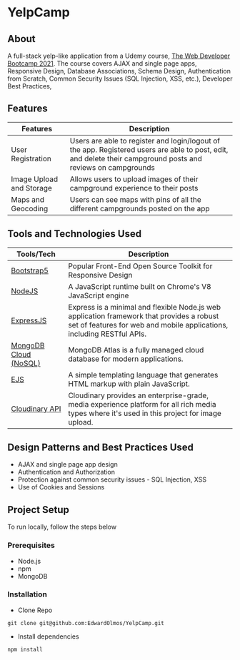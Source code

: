 # YelpCamp
 
## About
A full-stack yelp-like application from a Udemy course, [The Web Developer Bootcamp 2021](https://www.udemy.com/course/the-web-developer-bootcamp/). The course covers AJAX and single page apps, Responsive Design, Database Associations, Schema Design, Authentication from Scratch, Common Security Issues (SQL Injection, XSS, etc.), Developer Best Practices, 

## Features
Features | Description
-------- | -----------
User Registration | Users are able to register and login/logout of the app. Registered users are able to post, edit, and delete their campground posts and reviews on campgrounds
Image Upload and Storage | Allows users to upload images of their campground experience to their posts
Maps and Geocoding | Users can see maps with pins of all the different campgrounds posted on the app 

## Tools and Technologies Used
Tools/Tech | Description
---------- | -----------
[Bootstrap5](https://getbootstrap.com/docs/5.0/getting-started/introduction/) | Popular Front-End Open Source Toolkit for Responsive Design
[NodeJS](https://nodejs.org/en/) | A JavaScript runtime built on Chrome's V8 JavaScript engine
[ExpressJS](https://expressjs.com/) | Express is a minimal and flexible Node.js web application framework that provides a robust set of features for web and mobile applications, including RESTful APIs.
[MongoDB Cloud (NoSQL)](https://www.mongodb.com/cloud) | MongoDB Atlas is a fully managed cloud database for modern applications. 
[EJS](https://ejs.co/) | A simple templating language that generates HTML markup with plain JavaScript.
[Cloudinary API](https://cloudinary.com/documentation/how_to_integrate_cloudinary) | Cloudinary provides an enterprise-grade, media experience platform for all rich media types where it's used in this project for image upload.

## Design Patterns and Best Practices Used
* AJAX and single page app design
* Authentication and Authorization
* Protection against common security issues - SQL Injection, XSS
* Use of Cookies and Sessions

## Project Setup
To run locally, follow the steps below

### Prerequisites
* Node.js
* npm
* MongoDB

### Installation
* Clone Repo
```
git clone git@github.com:EdwardOlmos/YelpCamp.git
```

* Install dependencies
```
npm install
```
